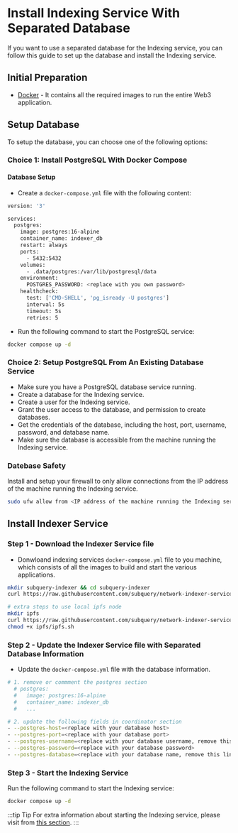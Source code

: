 # Install Indexing Service With Separated Database

If you want to use a separated database for the Indexing service, you can follow this guide to set up the database and install the Indexing service.

## Initial Preparation

- [Docker](https://docs.docker.com/get-docker/) - It contains all the required images to run the entire Web3 application.

## Setup Database

To setup the database, you can choose one of the following options:

### Choice 1: Install PostgreSQL With Docker Compose

#### Database Setup

- Create a `docker-compose.yml` file with the following content:

```bash
version: '3'

services:
  postgres:
    image: postgres:16-alpine
    container_name: indexer_db
    restart: always
    ports:
      - 5432:5432
    volumes:
      - .data/postgres:/var/lib/postgresql/data
    environment:
      POSTGRES_PASSWORD: <replace with you own password>
    healthcheck:
      test: ['CMD-SHELL', 'pg_isready -U postgres']
      interval: 5s
      timeout: 5s
      retries: 5
```

- Run the following command to start the PostgreSQL service:

```bash
docker compose up -d
```

### Choice 2: Setup PostgreSQL From An Existing Database Service

- Make sure you have a PostgreSQL database service running.
- Create a database for the Indexing service.
- Create a user for the Indexing service.
- Grant the user access to the database, and permission to create databases.
- Get the credentials of the database, including the host, port, username, password, and database name.
- Make sure the database is accessible from the machine running the Indexing service.

### Datebase Safety

Install and setup your firewall to only allow connections from the IP address of the machine running the Indexing service.

```bash
sudo ufw allow from <IP address of the machine running the Indexing service> to any port 5432
```

## Install Indexer Service

### Step 1 - Download the Indexer Service file

- Donwloand indexing services `docker-compose.yml` file to you machine, which consists of all the images to build and start the various applications.

```bash
mkdir subquery-indexer && cd subquery-indexer
curl https://raw.githubusercontent.com/subquery/network-indexer-services/main/deploy/docker-compose.yml -o docker-compose.yml

# extra steps to use local ipfs node
mkdir ipfs
curl https://raw.githubusercontent.com/subquery/network-indexer-services/main/deploy/ipfs/ipfs.sh -o ipfs/ipfs.sh
chmod +x ipfs/ipfs.sh
```

### Step 2 - Update the Indexer Service file with Separated Database Information

- Update the `docker-compose.yml` file with the database information.

```bash
# 1. remove or commment the postgres section
  # postgres:
  #   image: postgres:16-alpine
  #   container_name: indexer_db
  #   ...

# 2. update the following fields in coordinator section
- --postgres-host=<replace with your database host>
- --postgres-port=<replace with your database port>
- --postgres-username=<replace with your database username, remove this line to use the default value>
- --postgres-password=<replace with your database password>
- --postgres-database=<replace with your database name, remove this line to use the default value>
```

### Step 3 - Start the Indexing Service

Run the following command to start the Indexing service:

```bash
docker compose up -d
```

:::tip Tip
For extra information about starting the Indexing service, please visit from [this section](./install-indexer-locally.md#step-2-start-the-indexing-service).
:::

